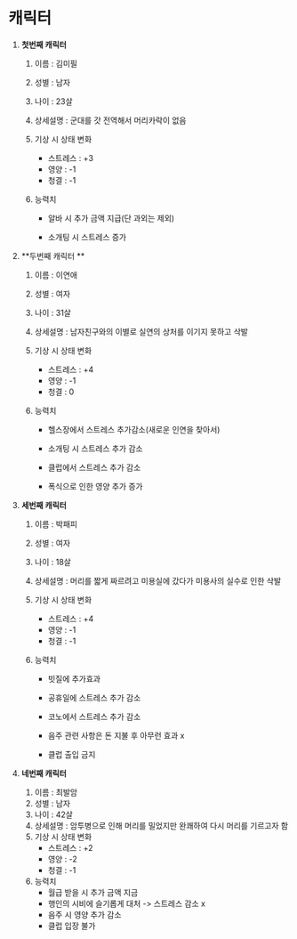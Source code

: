 # 캐릭터



1. **첫번째 캐릭터**

   1. 이름 : 김미필

   2. 성별 : 남자

   3. 나이 : 23살

   4. 상세설명 : 군대를 갓 전역해서 머리카락이 없음

   5. 기상 시 상태 변화

      * 스트레스 : +3
      * 영양 : -1
      * 청결 : -1

   6. 능력치

      - 알바 시 추가 금액 지급(단 과외는 제외)

      - 소개팅 시 스트레스 증가

2. **두번째 캐릭터 **

   1. 이름 : 이연애

   2. 성별 : 여자

   3. 나이 : 31살

   4. 상세설명 : 남자친구와의 이별로 실연의 상처를 이기지 못하고 삭발

   5. 기상 시 상태 변화

      * 스트레스 : +4
      * 영양 : -1
      * 청결 : 0

   6. 능력치

      * 헬스장에서 스트레스 추가감소(새로운 인연을 찾아서)

      * 소개팅 시 스트레스 추가 감소

      * 클럽에서 스트레스 추가 감소

      * 폭식으로 인한 영양 추가 증가

3. **세번째 캐릭터**

   1. 이름 : 박패피

   2. 성별 : 여자

   3. 나이 : 18살

   4. 상세설명 : 머리를 짧게 짜르려고 미용실에 갔다가 미용사의 실수로 인한 삭발

   5. 기상 시 상태 변화

      * 스트레스 : +4
      * 영양 : -1
      * 청결 : -1

   6. 능력치

      * 빗질에 추가효과

      * 공휴일에 스트레스 추가 감소

      * 코노에서 스트레스 추가 감소

      * 음주 관련 사항은 돈 지불 후 아무런 효과 x

      * 클럽 출입 금지

4. **네번째 캐릭터**

   1. 이름 : 최발암
   2. 성별 : 남자
   3. 나이 : 42살
   4. 상세설명 : 암투병으로 인해 머리를 밀었지만 완쾌하여 다시 머리를 기르고자 함
   5. 기상 시 상태 변화
      * 스트레스 : +2
      * 영양 : -2
      * 청결 : -1
   6. 능력치
      * 월급 받을 시 추가 금액 지금
      * 행인의 시비에 슬기롭게 대처 -> 스트레스 감소 x
      * 음주 시 영양 추가 감소
      * 클럽 입장 불가
